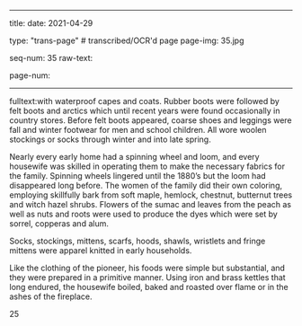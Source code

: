 
---

title: 
date: 2021-04-29

type: "trans-page" # transcribed/OCR'd page
page-img: 35.jpg

seq-num: 35
raw-text:

page-num:

---

fulltext:with waterproof capes and coats. Rubber boots were followed by felt boots and arctics which until recent years were found occasionally in country stores. Before felt boots appeared, coarse shoes and leggings were fall and winter footwear for men and school children. All wore woolen stockings or socks through winter and into late spring.

Nearly every early home had a spinning wheel and loom, and every housewife was skilled in operating them to make the necessary fabrics for the family. Spinning wheels lingered until the 1880’s but the loom had disappeared long before. The women of the family did their own coloring, employing skillfully bark from soft maple, hemlock, chestnut, butternut trees and witch hazel shrubs. Flowers of the sumac and leaves from the peach as well as nuts and roots were used to produce the dyes which were set by sorrel, copperas and alum.

Socks, stockings, mittens, scarfs, hoods, shawls, wristlets and fringe mittens were apparel knitted in early households.

Like the clothing of the pioneer, his foods were simple but substantial, and they were prepared in a primitive manner. Using iron and brass kettles that long endured, the housewife boiled, baked and roasted over flame or in the ashes of the fireplace.

25 
